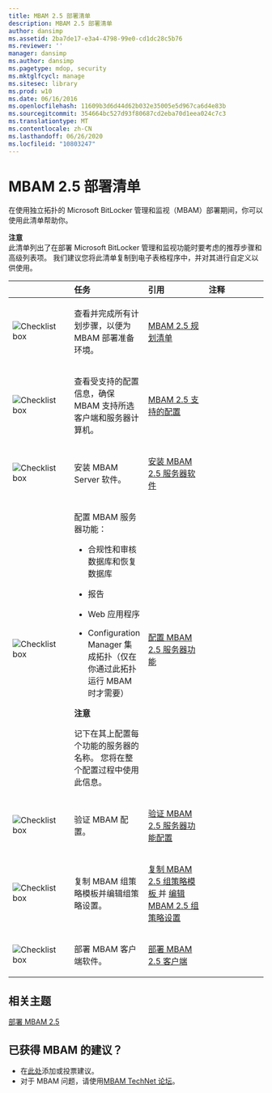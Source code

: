 ```yaml
---
title: MBAM 2.5 部署清单
description: MBAM 2.5 部署清单
author: dansimp
ms.assetid: 2ba7de17-e3a4-4798-99e0-cd1dc28c5b76
ms.reviewer: ''
manager: dansimp
ms.author: dansimp
ms.pagetype: mdop, security
ms.mktglfcycl: manage
ms.sitesec: library
ms.prod: w10
ms.date: 06/16/2016
ms.openlocfilehash: 11609b3d6d44d62b032e35005e5d967ca6d4e83b
ms.sourcegitcommit: 354664bc527d93f80687cd2eba70d1eea024c7c3
ms.translationtype: MT
ms.contentlocale: zh-CN
ms.lasthandoff: 06/26/2020
ms.locfileid: "10803247"
---
```

# MBAM 2.5 部署清单


在使用独立拓扑的 Microsoft BitLocker 管理和监视（MBAM）部署期间，你可以使用此清单帮助你。

**注意**  
此清单列出了在部署 Microsoft BitLocker 管理和监视功能时要考虑的推荐步骤和高级列表项。 我们建议您将此清单复制到电子表格程序中，并对其进行自定义以供使用。



<table>
<colgroup>
<col width="25%" />
<col width="25%" />
<col width="25%" />
<col width="25%" />
</colgroup>
<thead>
<tr class="header">
<th align="left"></th>
<th align="left">任务</th>
<th align="left">引用</th>
<th align="left">注释</th>
</tr>
</thead>
<tbody>
<tr class="odd">
<td align="left"><img src="images/checklistbox.gif" alt="Checklist box" /></td>
<td align="left"><p>查看并完成所有计划步骤，以便为 MBAM 部署准备环境。</p></td>
<td align="left"><p><a href="mbam-25-planning-checklist.md" data-raw-source="[MBAM 2.5 Planning Checklist](mbam-25-planning-checklist.md)">MBAM 2.5 规划清单</a></p></td>
<td align="left"><p></p></td>
</tr>
<tr class="even">
<td align="left"><img src="images/checklistbox.gif" alt="Checklist box" /></td>
<td align="left"><p>查看受支持的配置信息，确保 MBAM 支持所选客户端和服务器计算机。</p></td>
<td align="left"><p><a href="mbam-25-supported-configurations.md" data-raw-source="[MBAM 2.5 Supported Configurations](mbam-25-supported-configurations.md)">MBAM 2.5 支持的配置</a></p></td>
<td align="left"><p></p></td>
</tr>
<tr class="odd">
<td align="left"><img src="images/checklistbox.gif" alt="Checklist box" /></td>
<td align="left"><p>安装 MBAM Server 软件。</p></td>
<td align="left"><p><a href="installing-the-mbam-25-server-software.md" data-raw-source="[Installing the MBAM 2.5 Server Software](installing-the-mbam-25-server-software.md)">安装 MBAM 2.5 服务器软件</a></p></td>
<td align="left"><p></p></td>
</tr>
<tr class="even">
<td align="left"><img src="images/checklistbox.gif" alt="Checklist box" /></td>
<td align="left"><p>配置 MBAM 服务器功能：</p>
<ul>
<li><p>合规性和审核数据库和恢复数据库</p></li>
<li><p>报告</p></li>
<li><p>Web 应用程序</p></li>
<li><p>Configuration Manager 集成拓扑（仅在你通过此拓扑运行 MBAM 时才需要）</p></li>
</ul>
<div class="alert">
<strong>注意</strong><br/><p>记下在其上配置每个功能的服务器的名称。 您将在整个配置过程中使用此信息。</p>
</div>
<div>

</div></td>
<td align="left"><p><a href="configuring-the-mbam-25-server-features.md" data-raw-source="[Configuring the MBAM 2.5 Server Features](configuring-the-mbam-25-server-features.md)">配置 MBAM 2.5 服务器功能</a></p></td>
<td align="left"><p></p></td>
</tr>
<tr class="odd">
<td align="left"><img src="images/checklistbox.gif" alt="Checklist box" /></td>
<td align="left"><p>验证 MBAM 配置。</p></td>
<td align="left"><p><a href="validating-the-mbam-25-server-feature-configuration.md" data-raw-source="[Validating the MBAM 2.5 Server Feature Configuration](validating-the-mbam-25-server-feature-configuration.md)">验证 MBAM 2.5 服务器功能配置</a></p></td>
<td align="left"><p></p></td>
</tr>
<tr class="even">
<td align="left"><img src="images/checklistbox.gif" alt="Checklist box" /></td>
<td align="left"><p>复制 MBAM 组策略模板并编辑组策略设置。</p></td>
<td align="left"><p><a href="copying-the-mbam-25-group-policy-templates.md" data-raw-source="[Copying the MBAM 2.5 Group Policy Templates](copying-the-mbam-25-group-policy-templates.md)">复制 MBAM 2.5 组策略模板 </a> 并 <a href="editing-the-mbam-25-group-policy-settings.md" data-raw-source="[Editing the MBAM 2.5 Group Policy Settings](editing-the-mbam-25-group-policy-settings.md)"> 编辑 MBAM 2.5 组策略设置</a></p></td>
<td align="left"><p></p></td>
</tr>
<tr class="odd">
<td align="left"><img src="images/checklistbox.gif" alt="Checklist box" /></td>
<td align="left"><p>部署 MBAM 客户端软件。</p></td>
<td align="left"><p><a href="deploying-the-mbam-25-client.md" data-raw-source="[Deploying the MBAM 2.5 Client](deploying-the-mbam-25-client.md)">部署 MBAM 2.5 客户端</a></p></td>
<td align="left"><p></p></td>
</tr>
</tbody>
</table>




## 相关主题


[部署 MBAM 2.5](deploying-mbam-25.md)




## 已获得 MBAM 的建议？
- 在[此处](http://mbam.uservoice.com/forums/268571-microsoft-bitlocker-administration-and-monitoring)添加或投票建议。 
- 对于 MBAM 问题，请使用[MBAM TechNet 论坛](https://social.technet.microsoft.com/Forums/home?forum=mdopmbam)。




